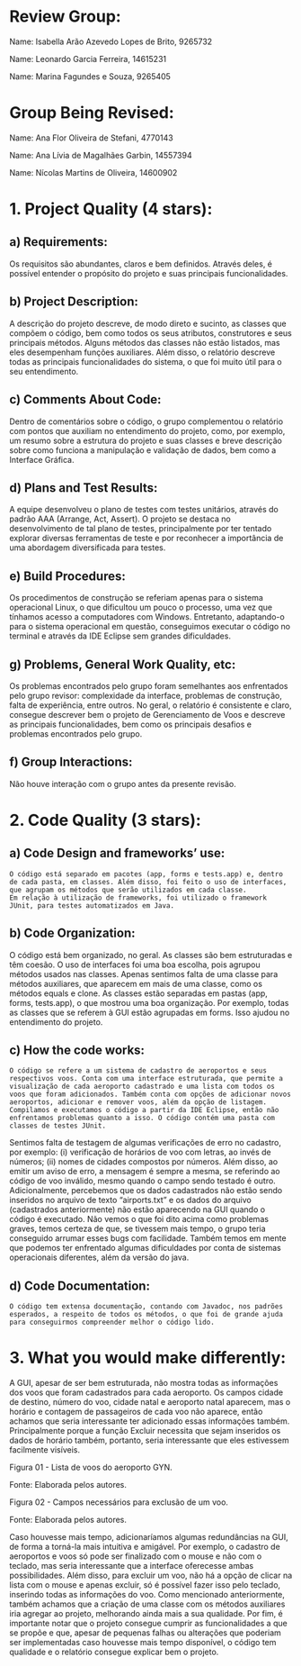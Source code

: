 # Review Group:

Name: Isabella Arão Azevedo Lopes de Brito, 9265732

Name: Leonardo Garcia Ferreira, 14615231

Name: Marina Fagundes e Souza,  9265405


# Group Being Revised:

Name: Ana Flor Oliveira de Stefani, 4770143

Name: Ana Lívia de Magalhães Garbin, 14557394 

Name: Nícolas Martins de Oliveira, 14600902

 
# 1. Project Quality (4 stars):

## a) Requirements:

Os requisitos são abundantes, claros e bem definidos. Através deles, é possível entender o propósito do projeto e suas principais funcionalidades.

## b) Project Description:

A descrição do projeto descreve, de modo direto e sucinto, as classes que compõem o código, bem como todos os seus atributos, construtores e seus principais métodos. Alguns métodos das classes não estão listados, mas eles desempenham funções auxiliares. Além disso, o relatório descreve todas as principais funcionalidades do sistema, o que foi muito útil para o seu entendimento.

## c) Comments About Code:

Dentro de comentários sobre o código, o grupo complementou o relatório com pontos que auxiliam no entendimento do projeto, como, por exemplo, um resumo sobre a estrutura do projeto e suas classes e breve descrição sobre como funciona a manipulação e validação de dados, bem como a Interface Gráfica. 

## d) Plans and Test Results:

A equipe desenvolveu o plano de testes com testes unitários, através do padrão AAA (Arrange, Act, Assert). O projeto se destaca no desenvolvimento de tal plano de testes, principalmente por ter tentado explorar diversas ferramentas de teste e por reconhecer a importância de uma abordagem diversificada para testes.

## e) Build Procedures:

Os procedimentos de construção se referiam apenas para o sistema operacional Linux, o que dificultou um pouco o processo, uma vez que tínhamos acesso a computadores com Windows. Entretanto, adaptando-o para o sistema operacional em questão, conseguimos executar o código no terminal e através da IDE Eclipse sem grandes dificuldades.

## g) Problems, General Work Quality, etc:

Os problemas encontrados pelo grupo foram semelhantes aos enfrentados pelo grupo revisor: complexidade da interface, problemas de construção, falta de experiência, entre outros.
No geral, o relatório é consistente e claro, consegue descrever bem o projeto de Gerenciamento de Voos e descreve as principais funcionalidades, bem como os principais desafios e problemas encontrados pelo grupo.

## f) Group Interactions:

Não houve interação com o grupo antes da presente revisão.
 
# 2. Code Quality (3 stars):

## a) Code Design and frameworks’ use:

	O código está separado em pacotes (app, forms e tests.app) e, dentro de cada pasta, em classes. Além disso, foi feito o uso de interfaces, que agrupam os métodos que serão utilizados em cada classe. 
	Em relação à utilização de frameworks, foi utilizado o framework JUnit, para testes automatizados em Java.
## b) Code Organization:

O código está bem organizado, no geral. As classes são bem estruturadas e têm coesão. O uso de interfaces foi uma boa escolha, pois agrupou métodos usados nas classes. Apenas sentimos falta de uma classe para métodos auxiliares, que aparecem em mais de uma classe, como os métodos equals e clone. 
As classes estão separadas em pastas (app, forms, tests.app), o que mostrou uma boa organização. Por exemplo, todas as classes que se referem à GUI estão agrupadas em forms. Isso ajudou no entendimento do projeto.

## c) How the code works:

	O código se refere a um sistema de cadastro de aeroportos e seus respectivos voos. Conta com uma interface estruturada, que permite a visualização de cada aeroporto cadastrado e uma lista com todos os voos que foram adicionados. Também conta com opções de adicionar novos aeroportos, adicionar e remover voos, além da opção de listagem. 
	Compilamos e executamos o código a partir da IDE Eclipse, então não enfrentamos problemas quanto a isso. O código contém uma pasta com classes de testes JUnit. 
Sentimos falta de testagem de algumas verificações de erro no cadastro, por exemplo: (i) verificação de horários de voo com letras, ao invés de números; (ii) nomes de cidades compostos por números. Além disso, ao emitir um aviso de erro, a mensagem é sempre a mesma, se referindo ao código de voo inválido, mesmo quando o campo sendo testado é outro. 
Adicionalmente, percebemos que os dados cadastrados não estão sendo inseridos no arquivo de texto “airports.txt” e os dados do arquivo (cadastrados anteriormente) não estão aparecendo na GUI quando o código é executado. 
Não vemos o que foi dito acima como problemas graves, temos certeza de que, se tivessem mais tempo, o grupo teria conseguido arrumar esses bugs com facilidade. Também temos em mente que podemos ter enfrentado algumas dificuldades por conta de sistemas operacionais diferentes, além da versão do java.

## d) Code Documentation:

	O código tem extensa documentação, contando com Javadoc, nos padrões esperados, a respeito de todos os métodos, o que foi de grande ajuda para conseguirmos compreender melhor o código lido. 
 
# 3. What you would make differently:

A GUI, apesar de ser bem estruturada, não mostra todas as informações dos voos que foram cadastrados para cada aeroporto. Os campos cidade de destino, número do voo, cidade natal e aeroporto natal aparecem, mas o horário e contagem de passageiros de cada voo não aparece, então achamos que seria interessante ter adicionado essas informações também. Principalmente porque a função Excluir necessita que sejam inseridos os dados de horário também, portanto, seria interessante que eles estivessem facilmente visíveis.

Figura 01 - Lista de voos do aeroporto GYN.


Fonte: Elaborada pelos autores.

Figura 02 - Campos necessários para exclusão de um voo.






Fonte: Elaborada pelos autores.

Caso houvesse mais tempo, adicionaríamos algumas redundâncias na GUI, de forma a torná-la mais intuitiva e amigável. Por exemplo, o cadastro de aeroportos e voos só pode ser finalizado com o mouse e não com o teclado, mas seria interessante que a interface oferecesse ambas possibilidades. Além disso, para excluir um voo, não há a opção de clicar na lista com o mouse e apenas excluir, só é possível fazer isso pelo teclado, inserindo todas as informações do voo.
Como mencionado anteriormente, também achamos que a criação de uma classe com os métodos auxiliares iria agregar ao projeto, melhorando ainda mais a sua qualidade.
Por fim, é importante notar que o projeto consegue cumprir as funcionalidades a que se propõe e que, apesar de pequenas falhas ou alterações que poderiam ser implementadas caso houvesse mais tempo disponível, o código tem qualidade e o relatório consegue explicar bem o projeto.



